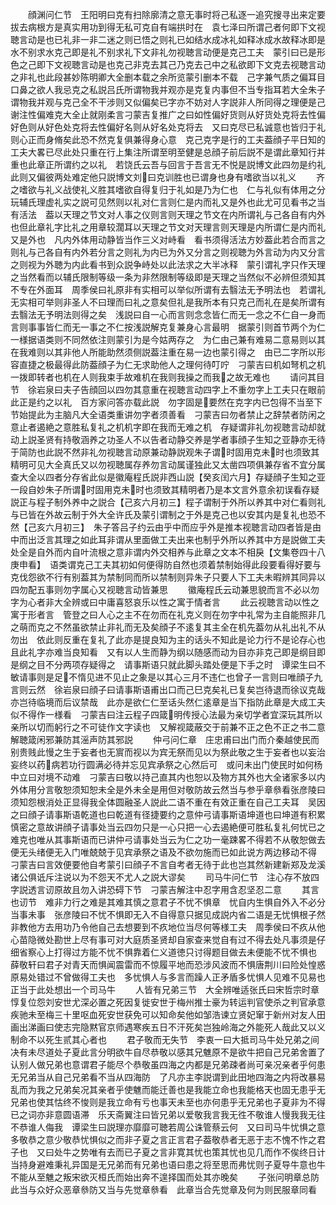 <!-- { "loadSidebar": true } -->
　　顔渊问仁节　王阳明曰克有扫除廓清之意无事时将己私逐一追究搜寻出来定要拔去病根方是真实用功到得无私可克自有端拱时在　袁七泽曰所谓己者何即下文视聴言动是也已礼非一非二迷之则已悟之则礼已如结水成冰礼如释冰成水故释冰即是水不别求水克己即是礼不别求礼下文非礼勿视聴言动便是克己工夫　蒙引曰已是形色之己即下文视聴言动是也克己非克去其己乃克去己中之私欲即下文克去视聴言动之非礼也此段甚妙陈明卿大全删本载之余所览蒙引删本不载　己字兼气质之偏耳目口鼻之欲人我忌克之私説吕氏所谓物我并观亦是克复内事但不当专指耳若大全朱子谓物我并观与克己全不干涉则又似偏矣已字亦不妨对人字説非人所同得之理便是己　谢注性偏难克大全止就刚柔言刁蒙吉复推广之曰如性偏好货则从好货处克将去性偏好色则从好色处克将去性偏好名则从好名处克将去　又曰克尽已私诚意也皆归于礼则心正而身脩矣此恐不然克复俱兼得身心意　克己克字是行的工夫葢顔子平日知的工夫大畧已尽此处只重在行上集注所谓至明至健是总顔子前后説不是谓此章知行并重也此章正所谓约之以礼　若饶氏云吾与回言于吾言无不悦是説博文此四勿是约礼此则又偏彼两处难定他只説博文刘曰克训胜也已谓身也身有嗜欲当以礼义
　　齐之嗜欲与礼义战使礼义胜其嗜欲自得复归于礼如是乃为仁也　仁与礼似有体用之分玩辅氏理虚礼实之説可见然则以礼对仁言则仁是内而礼又是外也此尤可见看书之当有活法　葢以天理之节文对人事之仪则言则天理之节文在内所谓礼与己各自有内外也但此章礼字比礼之用章较濶耳以天理之节文对天理言则天理是内所谓仁是内而礼又是外也　凡内外体用动静皆当作三义对峙看　看书须得活法方妙葢此若合而言之则礼与己各自有内外若分言之则礼为内已为外又分言之则视聴为外言动为内又分言之则视为外聴为内此看书到众説争峙处以此法求之大半冰释　蒙引谓礼字只作天理之当然看而以辅氏限制等级一条为非然限制等级即是天理之当然似不必辨但须知其不专在外面耳　周季侯曰礼原非有实相可以举似所谓有去翳法无予明法也　若谓礼无实相可举则非圣人不曰理而曰礼之意矣但礼是我所本有只克己而礼在是矣所谓有去翳法无予明法则得之矣　浅説曰自一心而言则念念皆仁而无一念之不仁自一身而言则事事皆仁而无一事之不仁按浅説解克复兼身心言最明　据蒙引则首节两个为仁一様据语类则不同然依注则蒙引为是今姑两存之　为仁由己兼有难易二意易则以其在我难则以其非他人所能助然须侧説葢注重在易一边也蒙引得之　由已二字所以形容直捷之极最得此防葢顔子为仁无求助他人之理何待叮咛　刁蒙吉曰机如弩机之机一拨即转者也机在人则我束手故难机在我则我操之而我之故无难也
　　请问其目节　徐岩泉曰夫子告顔回以四勿其意重在视聴言动四字上不重勿字上工夫只在眼前此正是约之以礼　百方家问答亦载此説　勿字固是要然在克字内已包得不当至下节始提此为主脑凡大全语类重讲勿字者须善看　刁蒙吉曰勿者禁止之辞禁者防闲之意止者遏絶之意胜私复礼之机机字即在我而无难之机　存疑谓非礼勿视聴言动却就动上説圣贤有持敬涵养之功圣人不以告者动静交养是学者事顔子生知之亚静亦无待于简防也此説不然非礼勿视聴言动原兼动静説观朱子谓时固用克未时也须致其精明可见大全真氏又以勿视聴属存养勿言动属谨独此又太凿四项俱兼存省不宜分属　查大全以四者分存省此似是徽庵程氏説非西山説【癸亥闰六月】存疑顔子生知之亚一段自妙朱子所谓时固用克未时也须致其精明者乃是本文言外意余初误看存疑説正与程子制外养中之説合【己亥六月初三】程子谓制于外所以养其中对仁看则礼与已皆在外故云制于外大全许氏及蒙引谓制之于外是克己也以安其内是复礼也恐不然【己亥六月初三】　朱子答吕子约云由乎中而应乎外是推本视聴言动四者皆是由中而出泛言其理之如此耳非谓从里面做工夫出来也制乎外所以养其中方是説做工夫处全是自外而内自叶流根之意非谓内外交相养与此章之文本不相戾【文集卷四十八庚申看】　语类谓克己工夫其初如何便得防自然也须着禁制始得此段要看得好要与克伐怨欲不行有别葢其为禁制同而所以禁制则异朱子只要人下工夫未暇辨其同异以四勿配五事则勿字属心又视聴言动皆兼思
　　徽庵程氏云动兼思貌而言不必以勿字为心者非大全辨或曰中庸喜怒哀乐以性之寓于情者言
　　此云视聴言动以性之寓于形者言　管登之曰人心之主不在勿而在礼克义则在勿字中礼常为主自能照非几之萌而克之不然虽欲禁止非礼而无及矣顔子不逺复其主全在机先葢勿从礼出礼不从勿出　依此则反重在复礼了此亦是提良知为主的话头不知此是论力行不是论存心也且此礼字亦难当良知看　又有以人生而静为纲以随感而动为目亦非克己即是纲目即是纲之目不分两项存疑得之　请事斯语只就此脚头踏处便是下手之时　谭梁生曰不敏请事则是足不惰见进不见止之象是以其心三月不违仁也曾子一言则曰唯顔子九言则云然　徐岩泉曰顔子曰请事斯语甫出口而己巳克矣礼已复矣岂待退而徐议克哉亦岂待临境而后议禁哉　此亦是欲仁仁至话头然仁逺章是当下指防此章是大成工夫似不得作一様看　刁蒙吉曰注云程子四箴明传授心法最为亲切学者宜深玩其所以亲所以切而躬行之不可徒作文字读也　又解视箴蔽交于前兼不正之色不正之书二意解聴箴闲邪兼防其滛声防其邪説
　　仲弓问仁章　庄忠甫曰出门而介秦越使民而别贵贱此慢之生于妄者也无賔而视以为宾无祭而见以为祭此敬之生于妄者也以妄治妄终以药病若功行圆满必待并忘见宾承祭之心然后可　或问未出门使民时如何杨中立曰对境不动难　刁蒙吉曰敬以持己直其内也恕以及物方其外也大全诸家多以内外体用分言敬恕须知恕未全是外未全是用但对敬防故云然当与参乎章叅看张彦陵曰须知怨根消处正显得我全体圆融圣人説此二语不重在有效正重在自己工夫耳　吴因之曰顔子请事斯语乾道也曰乾道有径捷要约之意仲弓请事斯语坤道也曰坤道有积累慎密之意故讲顔子请事处当云四勿只是一心只把一心去遏絶便可胜私复礼何忧已之难克也唯从其事斯语而已讲仲弓请事处当云为仁之功一毫踈畧不得若不从敬恕做去便无头绪便无入门唯兢兢于见宾承祭之语及不欲勿施而已如此说方两边移动不得　刁蒙吉曰言效便要他自考蒙引曰顔子不言自考者无待于此也岂其然新建新郑及龙溪诸公俱诋斥注说以为不怨天不尤人之説大谬矣
　　司马牛问仁节　注心存不放四字説透言讱原故且勿入讲恐碍下节　刁蒙吉解注中忍字用含忍坚忍二意
　　其言也讱节　难非力行之难是其难其慎之意君子不忧不惧章　忧自内生惧自外入不必分当事未事　张彦陵曰不忧不惧即无入不自得意只据见成説内省二语是无忧惧根子然非教他方去用功乃令他自己去想要到不疚地位当尽何等様工夫　周季侯曰不疚从他心苗隐微处勘世上尽有事可对大庭质圣贤却自家查来觉自有过不得去处凡事须是仔细省察心上打得过方能不忧不惧靠着仁义道徳只讨得题目做去未便能不忧不惧也　薛敬轩曰君子对青天而惧闻震雷而不惊履平地而恐涉风波而不惧唐荆川曰险处惶惑原易处错过不曾做得工夫也　多忧惧人与多言而躁人正矛盾多忧惧人见难不见易也正当于此处想出一个司马牛
　　人皆有兄弟三节　大全辨唯适张氏曰宋哲宗时章惇复位怨刘安世尤深必置之死因复徙安世于梅州推士豪为转运判官使杀之判官承意疾驰未至梅三十里呕血死安世获免可以知命矣他如邹浩谏立贤妃窜于新州对友人田画出涕画曰使志完隐黙官京师遇寒疾五日不汗死矣岂独岭海之外能死人哉此又以义制命不以死生贰其心者也
　　君子敬而无失节　李衷一曰大抵司马牛处兄弟之间决有未尽道处子夏此言分明欲牛自尽恭敬以感其兄魋原不是欲牛把自己兄弟舍置了认别人做兄弟也意谓君子能尽个恭敬虽四海之内都是兄弟疎者尚可亲况亲者乎何患无兄弟当从自己兄弟看不当从四海防　了凡亦主李説谓到此田地四海之内将改暴易乱而为我之兄弟矣况其亲者乎使魋而能迁善也是我能立命也我能格天也固无患乎无兄弟也使其怙终不悛则是我立命有亏也事天未至也亦何患乎无兄弟也子夏非为不得已之词亦非意圆语滞　乐天斋翼注曰皆兄弟以爱敬我言我无徃不敬谁人慢我我无往不恭谁人侮我　谭梁生曰説理亦靡靡可聴若周公诛管蔡云何　又曰司马牛忧惧之意多敬恭之意少敬恭忧惧似之而非子夏之言正言君子葢敬恭者无恶于志不愧不怍之君子也　又曰处牛之势唯有去而已子夏之言非寛其忧也策其忧也见几而作不俟终日计当持身避难秉礼异国是无兄弟而有兄弟也语曰患之将至思而弗忧则子夏导牛意也牛不能从至魋之叛宋欲灭桓氏而始出奔不遑择国而处其亦晚矣
　　子张问明章总防　此当与众好众恶章叅防又当与先觉章叅看　此章当合先觉章及何为则民服章同看
